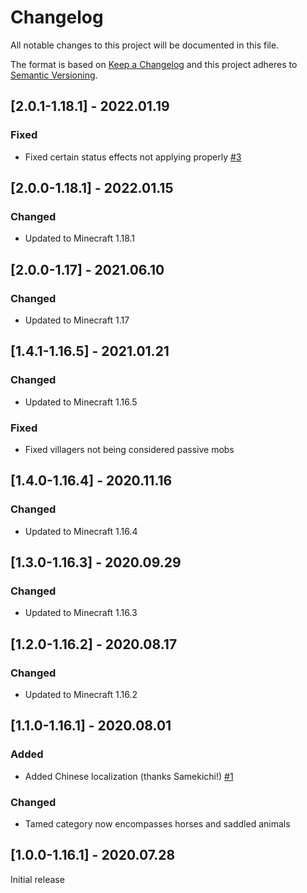 # Changelog
All notable changes to this project will be documented in this file.

The format is based on [Keep a Changelog](http://keepachangelog.com/en/1.0.0/) and this project adheres to [Semantic Versioning](http://semver.org/spec/v2.0.0.html).

## [2.0.1-1.18.1] - 2022.01.19
### Fixed
- Fixed certain status effects not applying properly [#3](https://github.com/TheIllusiveC4/BeaconsForAll/issues/3)

## [2.0.0-1.18.1] - 2022.01.15
### Changed
- Updated to Minecraft 1.18.1

## [2.0.0-1.17] - 2021.06.10
### Changed
- Updated to Minecraft 1.17

## [1.4.1-1.16.5] - 2021.01.21
### Changed
- Updated to Minecraft 1.16.5
### Fixed
- Fixed villagers not being considered passive mobs

## [1.4.0-1.16.4] - 2020.11.16
### Changed
- Updated to Minecraft 1.16.4

## [1.3.0-1.16.3] - 2020.09.29
### Changed
- Updated to Minecraft 1.16.3

## [1.2.0-1.16.2] - 2020.08.17
### Changed
- Updated to Minecraft 1.16.2

## [1.1.0-1.16.1] - 2020.08.01
### Added
- Added Chinese localization (thanks Samekichi!) [#1](https://github.com/TheIllusiveC4/BeaconsForAll/pull/1)
### Changed
- Tamed category now encompasses horses and saddled animals

## [1.0.0-1.16.1] - 2020.07.28
Initial release